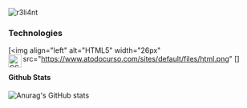 ![r3li4nt](https://user-images.githubusercontent.com/75953873/111233290-7c961d00-85cb-11eb-982b-1cdfb0396225.png)

### Technologies

[<img align="left" alt="HTML5" width="26px" src="https://www.atodocurso.com/sites/default/files/html.png" 
[<img align="left" alt="CSS3" width="26px" src="https://www.picuino.com/_images/css3-logo.png" />]


#### Github Stats

![Anurag's GitHub stats](https://github-readme-stats.vercel.app/api?username=r3li4nt&show_icons=true&theme=merko)


